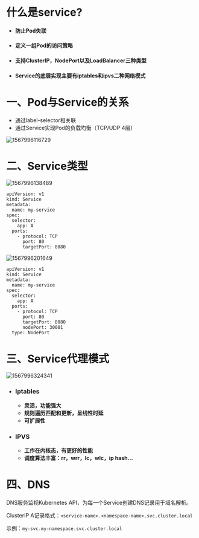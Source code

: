 # 什么是service?

- #### 防止Pod失联

- #### 定义一组Pod的访问策略

- #### 支持ClusterIP，NodePort以及LoadBalancer三种类型

- #### Service的底层实现主要有iptables和ipvs二种网络模式





# 一、Pod与Service的关系



- 通过label-selector相关联
- 通过Service实现Pod的负载均衡（TCP/UDP 4层）

![1567996116729](assets/1567996116729.png)



# 二、Service类型

![1567996138489](assets/1567996138489.png)

```
apiVersion: v1
kind: Service
metadata:
  name: my-service
spec:
  selector:
    app: A
  ports:
    - protocol: TCP
      port: 80
      targetPort: 8080
```

![1567996201649](assets/1567996201649.png)





```
apiVersion: v1
kind: Service
metadata:
  name: my-service
spec:
  selector:
    app: A
  ports:
    - protocol: TCP
      port: 80
      targetPort: 8080
      nodePort: 30001
  type: NodePort
```











# 三、Service代理模式



![1567996324341](assets/1567996324341.png)

- ### **Iptables**

    - **灵活，功能强大**
    - **规则遍历匹配和更新，呈线性时延**
    - **可扩展性**

- ### **IPVS**
  
    - **工作在内核态，有更好的性能**
    - **调度算法丰富：rr，wrr，lc，wlc，ip hash...**





# 四、DNS

DNS服务监视Kubernetes API，为每一个Service创建DNS记录用于域名解析。

ClusterIP A记录格式：`<service-name>.<namespace-name>.svc.cluster.local  `

示例：`my-svc.my-namespace.svc.cluster.local`

